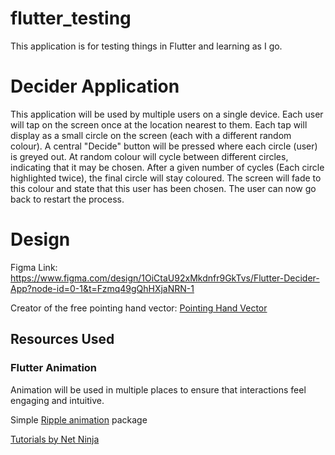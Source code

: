 # flutter_testing

This application is for testing things in Flutter and learning as I go.

# Decider Application
This application will be used by multiple users on a single device. Each user will tap on the screen once at the location nearest to them. Each tap will display as a small circle on the screen (each with a different random colour). A central "Decide" button will be pressed where each circle (user) is greyed out.
At random colour will cycle between different circles, indicating that it may be chosen. After a given number of cycles (Each circle highlighted twice), the final circle will stay coloured. The screen will fade to this colour and state that this user has been chosen.
The user can now go back to restart the process.

# Design
Figma Link:
https://www.figma.com/design/1OiCtaU92xMkdnfr9GkTvs/Flutter-Decider-App?node-id=0-1&t=Fzmq49gQhHXjaNRN-1

Creator of the free pointing hand vector:
<a href="https://www.vecteezy.com/vector-art/10287613-hand-icon-isolated-on-a-white-background-pointing-hand-symbol-for-web-and-mobile-apps">Pointing Hand Vector</a>

## Resources Used

### Flutter Animation
Animation will be used in multiple places to ensure that interactions feel engaging and intuitive.

Simple <a href="https://pub.dev/packages/simple_ripple_animation">Ripple animation</a> package

<a href="https://www.youtube.com/watch?v=OtrWXLfGtqE&list=PL4cUxeGkcC9gP1qg8yj-Jokef29VRCLt1">Tutorials by Net Ninja</a>
